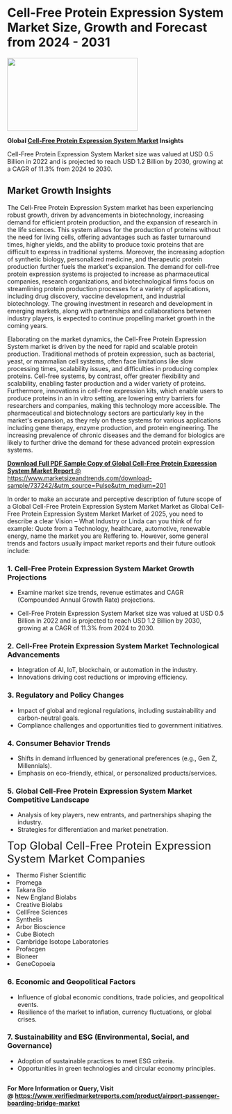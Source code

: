 <H1>Cell-Free Protein Expression System Market Size, Growth and Forecast from 2024 - 2031</H1><img class="aligncenter size-medium wp-image-584254" src="https://thirdeyenews.in/wp-content/uploads/2024/09/Global-Market-Research-300x168.jpeg" alt="" width="300" height="168" /><p><strong>Global&nbsp;<a href="https://www.marketsizeandtrends.com/download-sample/737242/&amp;utm_source=Pulse&amp;utm_medium=201">Cell-Free Protein Expression System Market</a> Insights</strong></p><p>Cell-Free Protein Expression System Market size was valued at USD 0.5 Billion in 2022 and is projected to reach USD 1.2 Billion by 2030, growing at a CAGR of 11.3% from 2024 to 2030.</p><p><h2>Market Growth Insights</h2> <p>The Cell-Free Protein Expression System market has been experiencing robust growth, driven by advancements in biotechnology, increasing demand for efficient protein production, and the expansion of research in the life sciences. This system allows for the production of proteins without the need for living cells, offering advantages such as faster turnaround times, higher yields, and the ability to produce toxic proteins that are difficult to express in traditional systems. Moreover, the increasing adoption of synthetic biology, personalized medicine, and therapeutic protein production further fuels the market's expansion. The demand for cell-free protein expression systems is projected to increase as pharmaceutical companies, research organizations, and biotechnological firms focus on streamlining protein production processes for a variety of applications, including drug discovery, vaccine development, and industrial biotechnology. The growing investment in research and development in emerging markets, along with partnerships and collaborations between industry players, is expected to continue propelling market growth in the coming years.</p> <p><a href="#"></a></p> <p>Elaborating on the market dynamics, the Cell-Free Protein Expression System market is driven by the need for rapid and scalable protein production. Traditional methods of protein expression, such as bacterial, yeast, or mammalian cell systems, often face limitations like slow processing times, scalability issues, and difficulties in producing complex proteins. Cell-free systems, by contrast, offer greater flexibility and scalability, enabling faster production and a wider variety of proteins. Furthermore, innovations in cell-free expression kits, which enable users to produce proteins in an in vitro setting, are lowering entry barriers for researchers and companies, making this technology more accessible. The pharmaceutical and biotechnology sectors are particularly key in the market's expansion, as they rely on these systems for various applications including gene therapy, enzyme production, and protein engineering. The increasing prevalence of chronic diseases and the demand for biologics are likely to further drive the demand for these advanced protein expression systems.</p> <p><a href="#"></p><p><span class=""><strong>Download Full PDF Sample Copy of Global Cell-Free Protein Expression System Market Report</strong> @ <a href="https://www.marketsizeandtrends.com/download-sample/737242/&amp;utm_source=Pulse&amp;utm_medium=201" target="_blank">https://www.marketsizeandtrends.com/download-sample/737242/&amp;utm_source=Pulse&amp;utm_medium=201</a></span></p><p>In order to make an accurate and perceptive description of future scope of a Global&nbsp;Cell-Free Protein Expression System Market Market as Global&nbsp;Cell-Free Protein Expression System Market Market of 2025, you need to describe a clear Vision &ndash; What Industry or Linda can you think of for example: Quote from a Technology, healthcare, automotive, renewable energy, name the market you are Reffering to. However, some general trends and factors usually impact market reports and their future outlook include:</p><h3>1.&nbsp;<strong>Cell-Free Protein Expression System Market Growth Projections</strong></h3><ul><li>Examine market size trends, revenue estimates and CAGR (Compounded Annual Growth Rate) projections.</li><li><p>Cell-Free Protein Expression System Market size was valued at USD 0.5 Billion in 2022 and is projected to reach USD 1.2 Billion by 2030, growing at a CAGR of 11.3% from 2024 to 2030.</p></li></ul><h3>2.&nbsp;<strong>Cell-Free Protein Expression System Market Technological Advancements</strong></h3><ul><li>Integration of AI, IoT, blockchain, or automation in the industry.</li><li>Innovations driving cost reductions or improving efficiency.</li></ul><h3>3.&nbsp;<strong>Regulatory and Policy Changes</strong></h3><ul><li>Impact of global and regional regulations, including sustainability and carbon-neutral goals.</li><li>Compliance challenges and opportunities tied to government initiatives.</li></ul><h3>4.&nbsp;<strong>Consumer Behavior Trends</strong></h3><ul><li>Shifts in demand influenced by generational preferences (e.g., Gen Z, Millennials).</li><li>Emphasis on eco-friendly, ethical, or personalized products/services.</li></ul><h3>5.&nbsp;<strong>Global Cell-Free Protein Expression System Market Competitive Landscape</strong></h3><ul><li>Analysis of key players, new entrants, and partnerships shaping the industry.</li><li>Strategies for differentiation and market penetration.</li></ul><p data-pm-slice="1 1 []"><span style="color: inherit; font-family: inherit; font-size: 25px;">Top Global Cell-Free Protein Expression System Market Companies</span></p><div class="" data-test-id=""><p><li>Thermo Fisher Scientific</li><li> Promega</li><li> Takara Bio</li><li> New England Biolabs</li><li> Creative Biolabs</li><li> CellFree Sciences</li><li> Synthelis</li><li> Arbor Bioscience</li><li> Cube Biotech</li><li> Cambridge Isotope Laboratories</li><li> Profacgen</li><li> Bioneer</li><li> GeneCopoeia</li></p></div><h3>6.&nbsp;<strong>Economic and Geopolitical Factors</strong></h3><ul><li>Influence of global economic conditions, trade policies, and geopolitical events.</li><li>Resilience of the market to inflation, currency fluctuations, or global crises.</li></ul><h3>7.&nbsp;<strong>Sustainability and ESG (Environmental, Social, and Governance)</strong></h3><ul><li>Adoption of sustainable practices to meet ESG criteria.</li><li>Opportunities in green technologies and circular economy principles.</li></ul><h2><strong style="font-size: 14px;">For More Information or Query, Visit @&nbsp;</strong><a style="background-color: #ffffff; font-size: 14px;" href="https://www.marketsizeandtrends.com/report/cell-free-protein-expression-system-market/" target="_blank">https://www.verifiedmarketreports.com/product/airport-passenger-boarding-bridge-market</a></h2>
